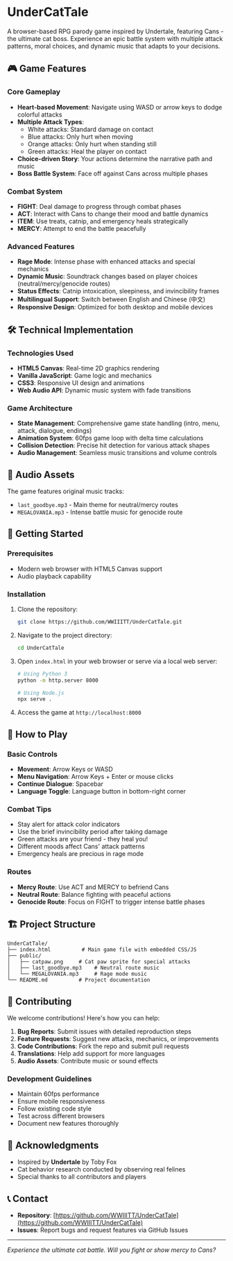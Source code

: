 # UnderCatTale

A browser-based RPG parody game inspired by Undertale, featuring Cans - the ultimate cat boss. Experience an epic battle system with multiple attack patterns, moral choices, and dynamic music that adapts to your decisions.

## 🎮 Game Features

### Core Gameplay
- **Heart-based Movement**: Navigate using WASD or arrow keys to dodge colorful attacks
- **Multiple Attack Types**: 
  - White attacks: Standard damage on contact
  - Blue attacks: Only hurt when moving
  - Orange attacks: Only hurt when standing still  
  - Green attacks: Heal the player on contact
- **Choice-driven Story**: Your actions determine the narrative path and music
- **Boss Battle System**: Face off against Cans across multiple phases

### Combat System
- **FIGHT**: Deal damage to progress through combat phases
- **ACT**: Interact with Cans to change their mood and battle dynamics
- **ITEM**: Use treats, catnip, and emergency heals strategically
- **MERCY**: Attempt to end the battle peacefully

### Advanced Features
- **Rage Mode**: Intense phase with enhanced attacks and special mechanics
- **Dynamic Music**: Soundtrack changes based on player choices (neutral/mercy/genocide routes)
- **Status Effects**: Catnip intoxication, sleepiness, and invincibility frames
- **Multilingual Support**: Switch between English and Chinese (中文)
- **Responsive Design**: Optimized for both desktop and mobile devices

## 🛠️ Technical Implementation

### Technologies Used
- **HTML5 Canvas**: Real-time 2D graphics rendering
- **Vanilla JavaScript**: Game logic and mechanics
- **CSS3**: Responsive UI design and animations
- **Web Audio API**: Dynamic music system with fade transitions

### Game Architecture
- **State Management**: Comprehensive game state handling (intro, menu, attack, dialogue, endings)
- **Animation System**: 60fps game loop with delta time calculations
- **Collision Detection**: Precise hit detection for various attack shapes
- **Audio Management**: Seamless music transitions and volume controls

## 🎵 Audio Assets

The game features original music tracks:
- `last_goodbye.mp3` - Main theme for neutral/mercy routes
- `MEGALOVANIA.mp3` - Intense battle music for genocide route

## 🚀 Getting Started

### Prerequisites
- Modern web browser with HTML5 Canvas support
- Audio playback capability

### Installation
1. Clone the repository:
   ```bash
   git clone https://github.com/WWIIITT/UnderCatTale.git
   ```

2. Navigate to the project directory:
   ```bash
   cd UnderCatTale
   ```

3. Open `index.html` in your web browser or serve via a local web server:
   ```bash
   # Using Python 3
   python -m http.server 8000
   
   # Using Node.js
   npx serve .
   ```

4. Access the game at `http://localhost:8000`

## 🎯 How to Play

### Basic Controls
- **Movement**: Arrow Keys or WASD
- **Menu Navigation**: Arrow Keys + Enter or mouse clicks
- **Continue Dialogue**: Spacebar
- **Language Toggle**: Language button in bottom-right corner

### Combat Tips
- Stay alert for attack color indicators
- Use the brief invincibility period after taking damage
- Green attacks are your friend - they heal you!
- Different moods affect Cans' attack patterns
- Emergency heals are precious in rage mode

### Routes
- **Mercy Route**: Use ACT and MERCY to befriend Cans
- **Neutral Route**: Balance fighting with peaceful actions
- **Genocide Route**: Focus on FIGHT to trigger intense battle phases

## 🏗️ Project Structure

```
UnderCatTale/
├── index.html          # Main game file with embedded CSS/JS
├── public/
│   ├── catpaw.png     # Cat paw sprite for special attacks
│   ├── last_goodbye.mp3    # Neutral route music
│   └── MEGALOVANIA.mp3     # Rage mode music
└── README.md          # Project documentation
```

## 🤝 Contributing

We welcome contributions! Here's how you can help:

1. **Bug Reports**: Submit issues with detailed reproduction steps
2. **Feature Requests**: Suggest new attacks, mechanics, or improvements
3. **Code Contributions**: Fork the repo and submit pull requests
4. **Translations**: Help add support for more languages
5. **Audio Assets**: Contribute music or sound effects

### Development Guidelines
- Maintain 60fps performance
- Ensure mobile responsiveness
- Follow existing code style
- Test across different browsers
- Document new features thoroughly


## 🙏 Acknowledgments

- Inspired by **Undertale** by Toby Fox
- Cat behavior research conducted by observing real felines
- Special thanks to all contributors and players

## 📞 Contact

- **Repository**: [https://github.com/WWIIITT/UnderCatTale](https://github.com/WWIIITT/UnderCatTale)
- **Issues**: Report bugs and request features via GitHub Issues

---

*Experience the ultimate cat battle. Will you fight or show mercy to Cans?*

